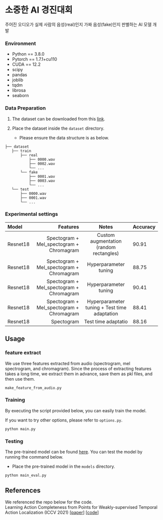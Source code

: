 # 소중한 AI 경진대회

주어진 오디오가 실제 사람의 음성(real)인지 가짜 음성(fake)인지 판별하는 AI 모델 개발

### Environment
* Python == 3.8.0
* Pytorch == 1.7.1+cu110
* CUDA == 12.2
* scipy
* pandas
* joblib
* tqdm
* librosa
* seaborn


### Data Preparation
1. The dataset can be downloaded from this [link](https://www.kaggle.com/competitions/hbnu-fake-audio-detection-competition).
   
2. Place the dataset inside the `dataset` directory.
   * Please ensure the data structure is as below.
   
~~~~
├── dataset
   ├── train
       ├── real
           ├── 0000.wav
           ├── 0002.wav
           └── ...
       └── fake
           ├── 0001.wav
           ├── 0003.wav
           └── ...
   └── test
       ├── 0000.wav
       ├── 0001.wav
       └── ...
~~~~

### Experimental settings
|Model|Features|Notes|Accuracy|
|:---|---:|:---:|:---|
|Resnet18|Spectogram + Mel_spectogram + Chromagram|Custom augmentation (random rectangles)|90.91|
|Resnet18|Spectogram + Mel_spectogram + Chromagram|Hyperparameter tuning|88.75|
|Resnet18|Spectogram + Mel_spectogram + Chromagram|Hyperparameter tuning|90.41|
|Resnet18|Spectogram + Mel_spectogram + Chromagram|Hyperparameter tuning + Test time adaptation|88.41|
|Resnet18|Spectogram|Test time adaptatio|88.16|

## Usage
### feature extract
We use three features extracted from audio (spectrogram, mel spectrogram, and chromagram).
Since the process of extracting features takes a long time, we extract them in advance, save them as pkl files, and then use them.
~~~~
make_feature_from_audio.py
~~~~

### Training
By executing the script provided below, you can easily train the model.

If you want to try other options, please refer to `options.py`.

~~~~
python main.py
~~~~

### Testing
The pre-trained model can be found [here](https://drive.google.com/file/d/1ybT3-Syq_BeLZRaX2ptI-XmgVuadeJZV/view?usp=sharing).
You can test the model by running the command below.
* Place the pre-trained model in the `models` directory.

~~~~
python main_eval.py
~~~~

## References
We referenced the repo below for the code.   
Learning Action Completeness from Points for Weakly-supervised Temporal Action Localization (ICCV 2021) [[paper](https://arxiv.org/abs/2108.05029)] [[code](https://github.com/Pilhyeon/Learning-Action-Completeness-from-Points)]   
